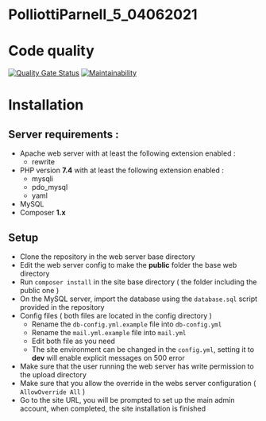 # PolliottiParnell_5_04062021

# Code quality
[![Quality Gate Status](https://sonarcloud.io/api/project_badges/measure?project=NichoSeb2_PolliottiParnell_5_04062021&metric=alert_status)](https://sonarcloud.io/dashboard?id=NichoSeb2_PolliottiParnell_5_04062021)
[![Maintainability](https://api.codeclimate.com/v1/badges/28db1c96fbf81e13d0d4/maintainability)](https://codeclimate.com/github/NichoSeb2/PolliottiParnell_5_04062021/maintainability)

# Installation
## Server requirements : 
- Apache web server with at least the following extension enabled :
  - rewrite
- PHP version **7.4** with at least the following extension enabled :
  - mysqli
  - pdo_mysql
  - yaml
- MySQL
- Composer **1.x**

## Setup
- Clone the repository in the web server base directory
- Edit the web server config to make the **public** folder the base web directory
- Run `composer install` in the site base directory ( the folder including the public one )
- On the MySQL server, import the database using the `database.sql` script provided in the repository
- Config files ( both files are located in the config directory )
  - Rename the `db-config.yml.example` file into `db-config.yml`
  - Rename the `mail.yml.example` file into `mail.yml`
  - Edit both file as you need
  - The site environment can be changed in the `config.yml`, setting it to **dev** will enable explicit messages on 500 error
- Make sure that the user running the web server has write permission to the upload directory
- Make sure that you allow the override in the webs server configuration ( `AllowOverride All` )
- Go to the site URL, you will be prompted to set up the main admin account, when completed, the site installation is finished
